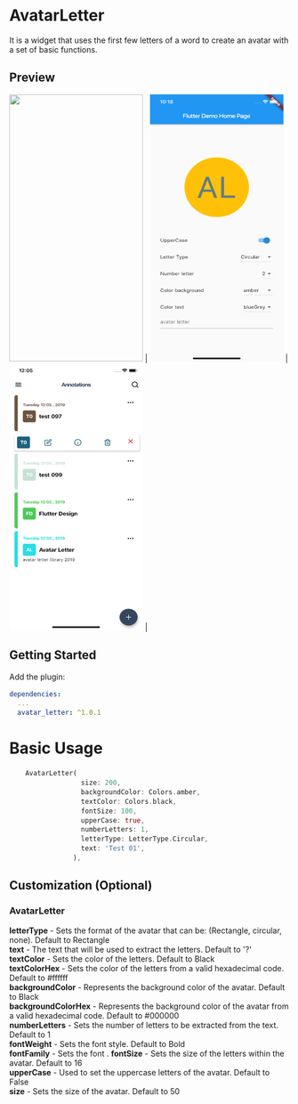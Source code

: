 # AvatarLetter

It is a widget that uses the first few letters of a word to create an avatar with a set of basic functions.

## Preview

<img src="/al.gif" width="240" height="480"> | 
<img src="/demo_1.png" width="240" height="480"> | 
<img src="/demo_3.png" width="240" height="480"> |

## Getting Started

Add the plugin:

```yaml
dependencies:
  ...
  avatar_letter: ^1.0.1
```

# Basic Usage

```dart
    AvatarLetter(
                  size: 200,
                  backgroundColor: Colors.amber,
                  textColor: Colors.black,
                  fontSize: 100,
                  upperCase: true,
                  numberLetters: 1,
                  letterType: LetterType.Circular,
                  text: 'Test 01',
                ),
   ```
   
   ## Customization (Optional)

### AvatarLetter
**letterType** - Sets the format of the avatar that can be: (Rectangle, circular, none). Default to Rectangle<br/>
**text** - The text that will be used to extract the letters. Default to '?'<br/>
**textColor** - Sets the color of the letters. Default to Black<br/>
**textColorHex** - Sets the color of the letters from a valid hexadecimal code. Default to #ffffff<br/>
**backgroundColor** - Represents the background color of the avatar. Default to Black <br/>
**backgroundColorHex** -  Represents the background color of the avatar from a valid hexadecimal code. Default to #000000<br/>
**numberLetters** - Sets the number of letters to be extracted from the text. Default to 1 <br/>
**fontWeight** - Sets the font style. Default to Bold  <br/>
**fontFamily** - Sets the font .
**fontSize** - Sets the size of the letters within the avatar. Default to 16<br/>
**upperCase** - Used to set the uppercase letters of the avatar. Default to False <br/>
**size** - Sets the size of the avatar. Default to 50 <br/>
